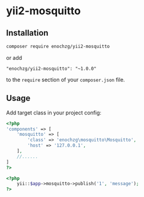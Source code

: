 # yii2-mosquitto

## Installation

```bash
composer require enochzg/yii2-mosquitto
```

or add

```
"enochzg/yii2-mosquitto": "~1.0.0"
```

to the ```require``` section of your `composer.json` file.

## Usage

Add target class in your project config:

```php
<?php
'components' => [
    'mosquitto' => [
        'class' => 'enochzg\mosquitto\Mosquitto',
        'host' => '127.0.0.1',
    ],
    //......
]
?>
```

```php
<?php
    yii::$app->mosquitto->publish('1', 'message');
?>
```